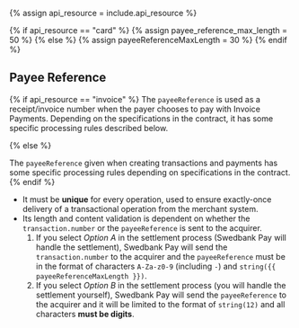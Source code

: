 {% assign api_resource = include.api_resource %}

{% if api_resource == "card" %}
  {% assign payee_reference_max_length = 50 %}
{% else %}
  {% assign payeeReferenceMaxLength = 30 %}
{% endif %}

## Payee Reference

{% if api_resource == "invoice" %}
The `payeeReference` is used as a receipt/invoice number when the payer chooses
to pay with Invoice Payments. Depending on the specifications in the contract,
it has some specific processing rules described below.

{% else %}

The `payeeReference` given when creating transactions and payments has some
specific processing rules depending on specifications in the contract.
{% endif %}

*   It must be **unique** for every operation, used to ensure exactly-once
    delivery of a transactional operation from the merchant system.
*   Its length and content validation is dependent on whether the
    `transaction.number` or the `payeeReference` is sent to the acquirer.
    1.  If you select *Option A* in the settlement process (Swedbank Pay will
        handle the settlement), Swedbank Pay will send the `transaction.number`
        to the acquirer and the `payeeReference` must be in the format of
        characters `A-Za-z0-9` (including `-`) and 
        `string({{ payeeReferenceMaxLength }})`.
    2.  If you select *Option B* in the settlement process (you will handle the
        settlement yourself), Swedbank Pay will send the `payeeReference` to the
        acquirer and it will be limited to the format of `string(12)` and all
        characters **must be digits**.
